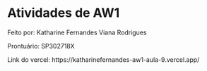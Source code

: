# Atividades de AW1

<p>Feito por: Katharine Fernandes Viana Rodrigues</p>
<p>Prontuário: SP302718X</p>
<p>Link do vercel: <a>https://katharinefernandes-aw1-aula-9.vercel.app/</a></p>